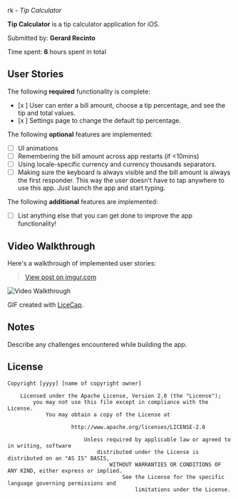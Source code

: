 

rk - *Tip Calculator*

**Tip Calculator** is a tip calculator application for iOS.

Submitted by: **Gerard Recinto**

Time spent: **6** hours spent in total

## User Stories

The following **required** functionality is complete:

* [x ] User can enter a bill amount, choose a tip percentage, and see the tip and total values.
* [x ] Settings page to change the default tip percentage.

The following **optional** features are implemented:
* [ ] UI animations
* [ ] Remembering the bill amount across app restarts (if <10mins)
* [ ] Using locale-specific currency and currency thousands separators.
* [ ] Making sure the keyboard is always visible and the bill amount is always the first responder. This way the user doesn't have to tap anywhere to use this app. Just launch the app and start typing.

The following **additional** features are implemented:

- [ ] List anything else that you can get done to improve the app functionality!

## Video Walkthrough 

Here's a walkthrough of implemented user stories:
<blockquote class="imgur-embed-pub" lang="en" data-id="1QRRxly"><a href="//imgur.com/1QRRxly">View post on imgur.com</a></blockquote><script async src="//s.imgur.com/min/embed.js" charset="utf-8"></script>

<img src=http://imgur.com/1QRRxly title='Video Walkthrough' width='' alt='Video Walkthrough' />

GIF created with [LiceCap](http://www.cockos.com/licecap/).

## Notes

Describe any challenges encountered while building the app.

## License

    Copyright [yyyy] [name of copyright owner]

        Licensed under the Apache License, Version 2.0 (the "License");
            you may not use this file except in compliance with the License.
                You may obtain a copy of the License at

                        http://www.apache.org/licenses/LICENSE-2.0

                            Unless required by applicable law or agreed to in writing, software
                                distributed under the License is distributed on an "AS IS" BASIS,
                                    WITHOUT WARRANTIES OR CONDITIONS OF ANY KIND, either express or implied.
                                        See the License for the specific language governing permissions and
                                            limitations under the License.
